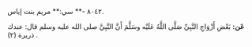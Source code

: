 ٨٠٤٢ -** سي:** مريم بنت إياس.

**عَن:** بَعْضِ أَزْوَاجِ النَّبِيِّ صَلَّى اللَّهُ عَلَيْه وسَلَّمَ أَنَّ النَّبِيَّ صلى الله عليه وسلم قال: عندك ذريرة (٢) .